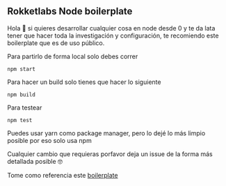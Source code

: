 ## Rokketlabs Node boilerplate

Hola 👋 si quieres desarrollar cualquier cosa en node desde 0 y te da lata tener que hacer toda la investigación y configuración, te recomiendo este boilerplate que es de uso público.

Para partirlo de forma local solo debes correr

    npm start

Para hacer un build solo tienes que hacer lo siguiente

    npm build

Para testear

    npm test

Puedes usar yarn como package manager, pero lo dejé lo más limpio posible por eso solo usa npm

Cualquier cambio que requieras porfavor deja un issue de la forma más detallada posible 🤓

Tome como referencia este [boilerplate
](https://github.com/TylerGarlick/node-es7-boilerplate)

